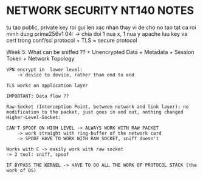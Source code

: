 # NETWORK SECURITY NT140 NOTES
tu tao public, private key roi gui len xac nhan 
thay vi de cho no tao tat ca roi minh dung
prime256v1
04: -> chia doi 1 nua x, 1 nua y
apache luu key va cert trong conf/ssl 
protocol + TLS = secure protocol

Week 5: 
    What can be sniffed ?? 
        + Unencrypted Data
        + Metadata
        + Session Token
        + Network Topology 

    VPN encrypt in  lower level: 
        -> device to device, rather than end to end  

    TLS works on application layer

    IMPORTANT: Data flow ?? 

    Raw-Socket (Interception Point, between network and link layer): no modification to the packet, just goes in and out, nothing changed  
    Higher-Level-Socket: 

    CAN'T SPOOF ON HIGH LEVEL -> ALWAYS WORK WITH RAW PACKET
        -> work straight with ring-buffer of the network card 
        -> SPOOF HAVE TO WORK WITH RAW SOCKET, sniff doesn't

    Works with C -> easily work with raw socket 
    -> 2 tool: sniff, spoof 
    
    IF BYPASS THE KERNEL -> HAVE TO DO ALL THE WORK OF PROTOCOL STACK (the work of OS)